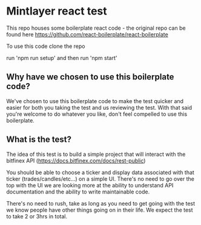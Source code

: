 # Mintlayer react test

This repo houses some boilerplate react code - the original repo can be found here https://github.com/react-boilerplate/react-boilerplate

To use this code clone the repo

run 'npm run setup' and then run 'npm start'

## Why have we chosen to use this boilerplate code?

We've chosen to use this boilerplate code to make the test quicker and easier for both you taking the test and us reviewing the test. With that said you're welcome to do whatever you like, don't feel compelled to use this boilerplate.

## What is the test?

The idea of this test is to build a simple project that will interact with the bitfinex API (https://docs.bitfinex.com/docs/rest-public)

You should be able to choose a ticker and display data associated with that ticker (trades/candles/etc...) on a simple UI. There's no need to go over the top with the UI we are looking more at the ability to understand API documentation and the ability to write maintainable code.

There's no need to rush, take as long as you need to get going with the test we know people have other things going on in their life. We expect the test to take 2 or 3hrs in total.
